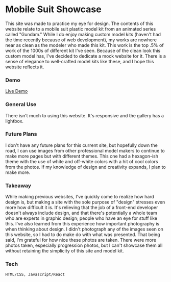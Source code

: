 # Mobile Suit Showcase

This site was made to practice my eye for design. The contents of this website relate to a mobile suit plastic model kit from an animated series called "Gundam." While I do enjoy making custom model kits (haven't had the time recently because of web development), my works are nowhere near as clean as the modeler who made this kit. This work is the top .5% of work of the 1000s of different kit I've seen. Because of the clean look this custom model has, I've decided to dedicate a mock website for it. There is a sense of elegance to well-crafted model kits like these, and I hope this website reflects it.

### Demo
[Live Demo](https://brandonjoe.github.io/GundamFreedomShowcase/)

### General Use

There isn't much to using this website. It's responsive and the gallery has a lightbox.

### Future Plans

I don't have any future plans for this current site, but hopefully down the road, I can use images from other professional model makers to continue to make more pages but with different themes. This one had a hexagon-ish theme with the use of white and off-white colors with a hit of cool colors from the photos. If my knowledge of design and creativity expands, I plan to make more.

### Takeaway

While making previous websites, I've quickly come to realize how hard design is, but making a site with the sole purpose of "design" stresses even more how difficult it is. It's relieving that the job of a front-end developer doesn't always include design, and that there's potentially a whole team who are experts in graphic design; people who have an eye for stuff like this. I've also learned from this experience how important photography is when thinking about design. I didn't photograph any of the images seen on this website, so I had to do make do with what was presented. That being said, I'm grateful for how nice these photos are taken. There were more photos taken, especially progression photos, but I can't showcase them all without retaining the simplicity of this site and model kit.

### Tech

```
HTML/CSS, Javascript/React
```



